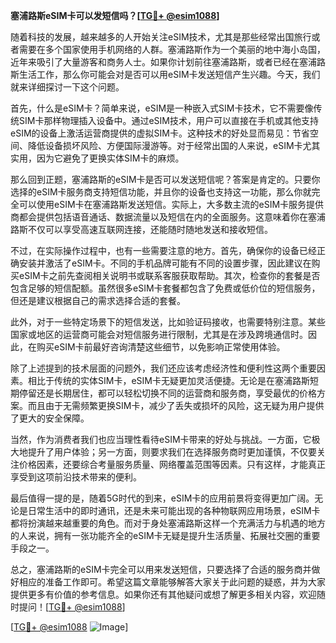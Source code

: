 **塞浦路斯eSIM卡可以发短信吗？[[TG💪+ @esim1088](https://t.me/s/esim1088)]**

随着科技的发展，越来越多的人开始关注eSIM技术，尤其是那些经常出国旅行或者需要在多个国家使用手机网络的人群。塞浦路斯作为一个美丽的地中海小岛国，近年来吸引了大量游客和商务人士。如果你计划前往塞浦路斯，或者已经在塞浦路斯生活工作，那么你可能会对是否可以用eSIM卡发送短信产生兴趣。今天，我们就来详细探讨一下这个问题。

首先，什么是eSIM卡？简单来说，eSIM是一种嵌入式SIM卡技术，它不需要像传统SIM卡那样物理插入设备中。通过eSIM技术，用户可以直接在手机或其他支持eSIM的设备上激活运营商提供的虚拟SIM卡。这种技术的好处显而易见：节省空间、降低设备损坏风险、方便国际漫游等。对于经常出国的人来说，eSIM卡尤其实用，因为它避免了更换实体SIM卡的麻烦。

那么回到正题，塞浦路斯的eSIM卡是否可以发送短信呢？答案是肯定的。只要你选择的eSIM卡服务商支持短信功能，并且你的设备也支持这一功能，那么你就完全可以使用eSIM卡在塞浦路斯发送短信。实际上，大多数主流的eSIM卡服务提供商都会提供包括语音通话、数据流量以及短信在内的全面服务。这意味着你在塞浦路斯不仅可以享受高速互联网连接，还能随时随地发送和接收短信。

不过，在实际操作过程中，也有一些需要注意的地方。首先，确保你的设备已经正确安装并激活了eSIM卡。不同的手机品牌可能有不同的设置步骤，因此建议在购买eSIM卡之前先查阅相关说明书或联系客服获取帮助。其次，检查你的套餐是否包含足够的短信配额。虽然很多eSIM卡套餐都包含了免费或低价位的短信服务，但还是建议根据自己的需求选择合适的套餐。

此外，对于一些特定场景下的短信发送，比如验证码接收，也需要特别注意。某些国家或地区的运营商可能会对短信服务进行限制，尤其是在涉及跨境通信时。因此，在购买eSIM卡前最好咨询清楚这些细节，以免影响正常使用体验。

除了上述提到的技术层面的问题外，我们还应该考虑经济性和便利性这两个重要因素。相比于传统的实体SIM卡，eSIM卡无疑更加灵活便捷。无论是在塞浦路斯短期停留还是长期居住，都可以轻松切换不同的运营商和服务商，享受最优的价格方案。而且由于无需频繁更换SIM卡，减少了丢失或损坏的风险，这无疑为用户提供了更大的安全保障。

当然，作为消费者我们也应当理性看待eSIM卡带来的好处与挑战。一方面，它极大地提升了用户体验；另一方面，则要求我们在选择服务商时更加谨慎，不仅要关注价格因素，还要综合考量服务质量、网络覆盖范围等因素。只有这样，才能真正享受到这项前沿技术带来的便利。

最后值得一提的是，随着5G时代的到来，eSIM卡的应用前景将变得更加广阔。无论是日常生活中的即时通讯，还是未来可能出现的各种物联网应用场景，eSIM卡都将扮演越来越重要的角色。而对于身处塞浦路斯这样一个充满活力与机遇的地方的人来说，拥有一张功能齐全的eSIM卡无疑是提升生活质量、拓展社交圈的重要手段之一。

总之，塞浦路斯的eSIM卡完全可以用来发送短信，只要选择了合适的服务商并做好相应的准备工作即可。希望这篇文章能够解答大家关于此问题的疑惑，并为大家提供更多有价值的参考信息。如果你还有其他疑问或想了解更多相关内容，欢迎随时提问！[[TG💪+ @esim1088](https://t.me/s/esim1088)]

[[TG💪+ @esim1088](https://t.me/s/esim1088) ![Image](https://i.postimg.cc/4NQfJmqS/Snipaste-2025-05-13-00-14-12.png)]